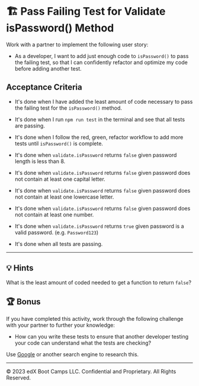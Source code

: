 # 🏗️ Pass Failing Test for Validate isPassword() Method

Work with a partner to implement the following user story:

* As a developer, I want to add just enough code to `isPassword()` to pass the failing test, so that I can confidently refactor and optimize my code before adding another test.

## Acceptance Criteria

* It's done when I have added the least amount of code necessary to pass the failing test for the `isPassword()` method.

* It's done when I run `npm run test` in the terminal and see that all tests are passing.

* It's done when I follow the red, green, refactor workflow to add more tests until `isPassword()` is complete.

* It's done when `validate.isPassword` returns `false` given password length is less than 8.

* It's done when `validate.isPassword` returns `false` given password does not contain at least one capital letter.
  
* It's done when `validate.isPassword` returns `false` given password does not contain at least one lowercase letter.

* It's done when `validate.isPassword` returns `false` given password does not contain at least one number.

* It's done  when `validate.isPassword` returns `true` given password is a valid password. (e.g. `Password123`)

* It's done when all tests are passing.

---

## 💡 Hints

What is the least amount of coded needed to get a function to return `false`?

## 🏆 Bonus

If you have completed this activity, work through the following challenge with your partner to further your knowledge:

* How can you write these tests to ensure that another developer testing your code can understand what the tests are checking?

Use [Google](https://www.google.com) or another search engine to research this.

---
© 2023 edX Boot Camps LLC. Confidential and Proprietary. All Rights Reserved.
